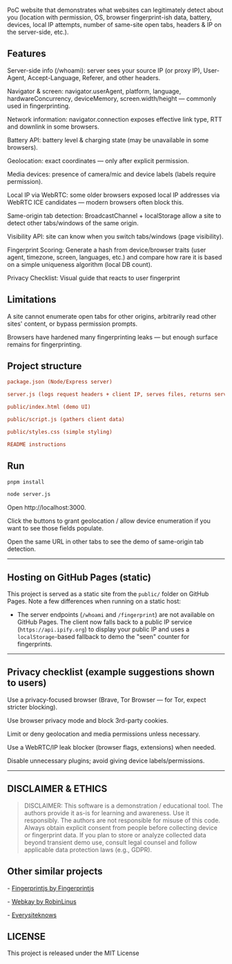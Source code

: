 PoC website that demonstrates what websites can legitimately detect about you (location with permission, OS, browser fingerprint-ish data, battery, devices, local IP attempts, number of same-site open tabs, headers & IP on the server-side, etc.).

## Features

Server-side info (/whoami): server sees your source IP (or proxy IP), User-Agent, Accept-Language, Referer, and other headers.

Navigator & screen: navigator.userAgent, platform, language, hardwareConcurrency, deviceMemory, screen.width/height — commonly used in fingerprinting.

Network information: navigator.connection exposes effective link type, RTT and downlink in some browsers.

Battery API: battery level & charging state (may be unavailable in some browsers).

Geolocation: exact coordinates — only after explicit permission.

Media devices: presence of camera/mic and device labels (labels require permission).

Local IP via WebRTC: some older browsers exposed local IP addresses via WebRTC ICE candidates — modern browsers often block this.

Same-origin tab detection: BroadcastChannel + localStorage allow a site to detect other tabs/windows of the same origin.

Visibility API: site can know when you switch tabs/windows (page visibility).

Fingerprint Scoring: Generate a hash from device/browser traits (user agent, timezone, screen, languages, etc.) and compare how rare it is based on a simple uniqueness algorithm (local DB count).

Privacy Checklist: Visual guide that reacts to user fingerprint

## Limitations

A site cannot enumerate open tabs for other origins, arbitrarily read other sites' content, or bypass permission prompts.

Browsers have hardened many fingerprinting leaks — but enough surface remains for fingerprinting.

## Project structure

```ini
package.json (Node/Express server)

server.js (logs request headers + client IP, serves files, returns server-side info)

public/index.html (demo UI)

public/script.js (gathers client data)

public/styles.css (simple styling)

README instructions
```

## Run

```bash
pnpm install

node server.js
```

Open http://localhost:3000.

Click the buttons to grant geolocation / allow device enumeration if you want to see those fields populate.

Open the same URL in other tabs to see the demo of same-origin tab detection.

---

## Hosting on GitHub Pages (static)

This project is served as a static site from the `public/` folder on GitHub Pages. Note a few differences when running on a static host:

- The server endpoints (`/whoami` and `/fingerprint`) are not available on GitHub Pages. The client now falls back to a public IP service (`https://api.ipify.org`) to display your public IP and uses a `localStorage`-based fallback to demo the "seen" counter for fingerprints.



---

## Privacy checklist (example suggestions shown to users)

Use a privacy-focused browser (Brave, Tor Browser — for Tor, expect stricter blocking).

Use browser privacy mode and block 3rd-party cookies.

Limit or deny geolocation and media permissions unless necessary.

Use a WebRTC/IP leak blocker (browser flags, extensions) when needed.

Disable unnecessary plugins; avoid giving device labels/permissions.

---

## DISCLAIMER & ETHICS

> DISCLAIMER: This software is a demonstration / educational tool. The authors provide it as-is for learning and awareness. Use it responsibly. The authors are not responsible for misuse of this code. Always obtain explicit consent from people before collecting device or fingerprint data. If you plan to store or analyze collected data beyond transient demo use, consult legal counsel and follow applicable data protection laws (e.g., GDPR).

## Other similar projects

\- [Fingerprintjs by Fingerprintjs](https://github.com/fingerprintjs/fingerprintjs)

\- [Webkay by RobinLinus](https://webkay.robinlinus.com/)

\- [Everysiteknows](https://github.com/everysiteknows/everysiteknows)



## LICENSE

This project is released under the MIT License
